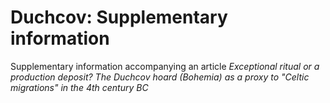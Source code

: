 # Duchcov: Supplementary information

Supplementary information accompanying an article 
*Exceptional ritual or a production deposit? 
The Duchcov hoard (Bohemia) as a proxy to "Celtic migrations" in the 4th century BC*
